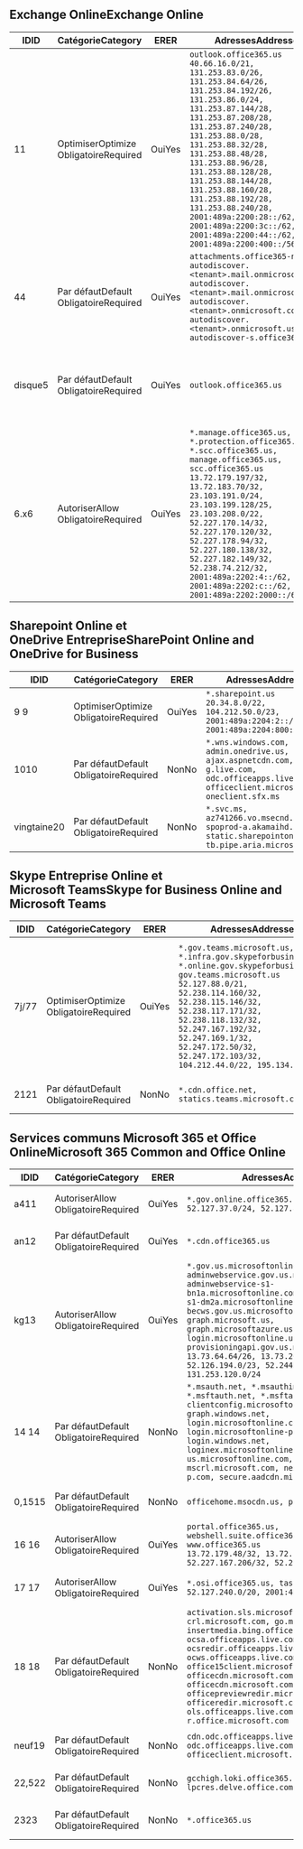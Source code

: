 <!--THIS FILE IS AUTOMATICALLY GENERATED. MANUAL CHANGES WILL BE OVERWRITTEN.-->
<!--Please contact the Office 365 Endpoints team with any questions.-->
<!--USGovGCCHigh endpoints version 2019112700-->
<!--File generated 2019-11-27 11:00:09.9982-->

## <a name="exchange-online"></a><span data-ttu-id="a8367-101">Exchange Online</span><span class="sxs-lookup"><span data-stu-id="a8367-101">Exchange Online</span></span>

<span data-ttu-id="a8367-102">ID</span><span class="sxs-lookup"><span data-stu-id="a8367-102">ID</span></span> | <span data-ttu-id="a8367-103">Catégorie</span><span class="sxs-lookup"><span data-stu-id="a8367-103">Category</span></span> | <span data-ttu-id="a8367-104">ER</span><span class="sxs-lookup"><span data-stu-id="a8367-104">ER</span></span> | <span data-ttu-id="a8367-105">Adresses</span><span class="sxs-lookup"><span data-stu-id="a8367-105">Addresses</span></span> | <span data-ttu-id="a8367-106">Ports</span><span class="sxs-lookup"><span data-stu-id="a8367-106">Ports</span></span>
-- | -------------------- | --- | ------------------------------------------------------------------------------------------------------------------------------------------------------------------------------------------------------------------------------------------------------------------------------------------------------------------------------------------------------------------------------------------------------------------------------------------------ | -------------------------------
<span data-ttu-id="a8367-107">1</span><span class="sxs-lookup"><span data-stu-id="a8367-107">1</span></span> | <span data-ttu-id="a8367-108">Optimiser</span><span class="sxs-lookup"><span data-stu-id="a8367-108">Optimize</span></span><BR><span data-ttu-id="a8367-109">Obligatoire</span><span class="sxs-lookup"><span data-stu-id="a8367-109">Required</span></span> | <span data-ttu-id="a8367-110">Oui</span><span class="sxs-lookup"><span data-stu-id="a8367-110">Yes</span></span> | `outlook.office365.us`<BR>`40.66.16.0/21, 131.253.83.0/26, 131.253.84.64/26, 131.253.84.192/26, 131.253.86.0/24, 131.253.87.144/28, 131.253.87.208/28, 131.253.87.240/28, 131.253.88.0/28, 131.253.88.32/28, 131.253.88.48/28, 131.253.88.96/28, 131.253.88.128/28, 131.253.88.144/28, 131.253.88.160/28, 131.253.88.192/28, 131.253.88.240/28, 2001:489a:2200:28::/62, 2001:489a:2200:3c::/62, 2001:489a:2200:44::/62, 2001:489a:2200:400::/56` | <span data-ttu-id="a8367-111">**TCP :** 443, 80</span><span class="sxs-lookup"><span data-stu-id="a8367-111">**TCP:** 443, 80</span></span>
<span data-ttu-id="a8367-112">4</span><span class="sxs-lookup"><span data-stu-id="a8367-112">4</span></span> | <span data-ttu-id="a8367-113">Par défaut</span><span class="sxs-lookup"><span data-stu-id="a8367-113">Default</span></span><BR><span data-ttu-id="a8367-114">Obligatoire</span><span class="sxs-lookup"><span data-stu-id="a8367-114">Required</span></span> | <span data-ttu-id="a8367-115">Oui</span><span class="sxs-lookup"><span data-stu-id="a8367-115">Yes</span></span> | `attachments.office365-net.us, autodiscover.<tenant>.mail.onmicrosoft.com, autodiscover.<tenant>.mail.onmicrosoft.us, autodiscover.<tenant>.onmicrosoft.com, autodiscover.<tenant>.onmicrosoft.us, autodiscover-s.office365.us` | <span data-ttu-id="a8367-116">**TCP :** 443, 80</span><span class="sxs-lookup"><span data-stu-id="a8367-116">**TCP:** 443, 80</span></span>
<span data-ttu-id="a8367-117">disque</span><span class="sxs-lookup"><span data-stu-id="a8367-117">5</span></span> | <span data-ttu-id="a8367-118">Par défaut</span><span class="sxs-lookup"><span data-stu-id="a8367-118">Default</span></span><BR><span data-ttu-id="a8367-119">Obligatoire</span><span class="sxs-lookup"><span data-stu-id="a8367-119">Required</span></span> | <span data-ttu-id="a8367-120">Oui</span><span class="sxs-lookup"><span data-stu-id="a8367-120">Yes</span></span> | `outlook.office365.us` | <span data-ttu-id="a8367-121">**TCP :** 143, 25, 587, 993, 995</span><span class="sxs-lookup"><span data-stu-id="a8367-121">**TCP:** 143, 25, 587, 993, 995</span></span>
<span data-ttu-id="a8367-122">6.x</span><span class="sxs-lookup"><span data-stu-id="a8367-122">6</span></span> | <span data-ttu-id="a8367-123">Autoriser</span><span class="sxs-lookup"><span data-stu-id="a8367-123">Allow</span></span><BR><span data-ttu-id="a8367-124">Obligatoire</span><span class="sxs-lookup"><span data-stu-id="a8367-124">Required</span></span> | <span data-ttu-id="a8367-125">Oui</span><span class="sxs-lookup"><span data-stu-id="a8367-125">Yes</span></span> | `*.manage.office365.us, *.protection.office365.us, *.scc.office365.us, manage.office365.us, scc.office365.us`<BR>`13.72.179.197/32, 13.72.183.70/32, 23.103.191.0/24, 23.103.199.128/25, 23.103.208.0/22, 52.227.170.14/32, 52.227.170.120/32, 52.227.178.94/32, 52.227.180.138/32, 52.227.182.149/32, 52.238.74.212/32, 2001:489a:2202:4::/62, 2001:489a:2202:c::/62, 2001:489a:2202:2000::/63` | <span data-ttu-id="a8367-126">**TCP :** 25, 443</span><span class="sxs-lookup"><span data-stu-id="a8367-126">**TCP:** 25, 443</span></span>

## <a name="sharepoint-online-and-onedrive-for-business"></a><span data-ttu-id="a8367-127">Sharepoint Online et OneDrive Entreprise</span><span class="sxs-lookup"><span data-stu-id="a8367-127">SharePoint Online and OneDrive for Business</span></span>

<span data-ttu-id="a8367-128">ID</span><span class="sxs-lookup"><span data-stu-id="a8367-128">ID</span></span> | <span data-ttu-id="a8367-129">Catégorie</span><span class="sxs-lookup"><span data-stu-id="a8367-129">Category</span></span> | <span data-ttu-id="a8367-130">ER</span><span class="sxs-lookup"><span data-stu-id="a8367-130">ER</span></span> | <span data-ttu-id="a8367-131">Adresses</span><span class="sxs-lookup"><span data-stu-id="a8367-131">Addresses</span></span> | <span data-ttu-id="a8367-132">Ports</span><span class="sxs-lookup"><span data-stu-id="a8367-132">Ports</span></span>
-- | -------------------- | --- | --------------------------------------------------------------------------------------------------------------------------------------------- | ----------------
<span data-ttu-id="a8367-133">9 </span><span class="sxs-lookup"><span data-stu-id="a8367-133">9</span></span> | <span data-ttu-id="a8367-134">Optimiser</span><span class="sxs-lookup"><span data-stu-id="a8367-134">Optimize</span></span><BR><span data-ttu-id="a8367-135">Obligatoire</span><span class="sxs-lookup"><span data-stu-id="a8367-135">Required</span></span> | <span data-ttu-id="a8367-136">Oui</span><span class="sxs-lookup"><span data-stu-id="a8367-136">Yes</span></span> | `*.sharepoint.us`<BR>`20.34.8.0/22, 104.212.50.0/23, 2001:489a:2204:2::/63, 2001:489a:2204:800::/54` | <span data-ttu-id="a8367-137">**TCP :** 443, 80</span><span class="sxs-lookup"><span data-stu-id="a8367-137">**TCP:** 443, 80</span></span>
<span data-ttu-id="a8367-138">10</span><span class="sxs-lookup"><span data-stu-id="a8367-138">10</span></span> | <span data-ttu-id="a8367-139">Par défaut</span><span class="sxs-lookup"><span data-stu-id="a8367-139">Default</span></span><BR><span data-ttu-id="a8367-140">Obligatoire</span><span class="sxs-lookup"><span data-stu-id="a8367-140">Required</span></span> | <span data-ttu-id="a8367-141">Non</span><span class="sxs-lookup"><span data-stu-id="a8367-141">No</span></span> | `*.wns.windows.com, admin.onedrive.us, ajax.aspnetcdn.com, g.live.com, odc.officeapps.live.com, officeclient.microsoft.com, oneclient.sfx.ms` | <span data-ttu-id="a8367-142">**TCP :** 443, 80</span><span class="sxs-lookup"><span data-stu-id="a8367-142">**TCP:** 443, 80</span></span>
<span data-ttu-id="a8367-143">vingtaine</span><span class="sxs-lookup"><span data-stu-id="a8367-143">20</span></span> | <span data-ttu-id="a8367-144">Par défaut</span><span class="sxs-lookup"><span data-stu-id="a8367-144">Default</span></span><BR><span data-ttu-id="a8367-145">Obligatoire</span><span class="sxs-lookup"><span data-stu-id="a8367-145">Required</span></span> | <span data-ttu-id="a8367-146">Non</span><span class="sxs-lookup"><span data-stu-id="a8367-146">No</span></span> | `*.svc.ms, az741266.vo.msecnd.net, spoprod-a.akamaihd.net, static.sharepointonline.com, tb.pipe.aria.microsoft.com` | <span data-ttu-id="a8367-147">**TCP :** 443, 80</span><span class="sxs-lookup"><span data-stu-id="a8367-147">**TCP:** 443, 80</span></span>

## <a name="skype-for-business-online-and-microsoft-teams"></a><span data-ttu-id="a8367-148">Skype Entreprise Online et Microsoft Teams</span><span class="sxs-lookup"><span data-stu-id="a8367-148">Skype for Business Online and Microsoft Teams</span></span>

<span data-ttu-id="a8367-149">ID</span><span class="sxs-lookup"><span data-stu-id="a8367-149">ID</span></span> | <span data-ttu-id="a8367-150">Catégorie</span><span class="sxs-lookup"><span data-stu-id="a8367-150">Category</span></span> | <span data-ttu-id="a8367-151">ER</span><span class="sxs-lookup"><span data-stu-id="a8367-151">ER</span></span> | <span data-ttu-id="a8367-152">Adresses</span><span class="sxs-lookup"><span data-stu-id="a8367-152">Addresses</span></span> | <span data-ttu-id="a8367-153">Ports</span><span class="sxs-lookup"><span data-stu-id="a8367-153">Ports</span></span>
-- | -------------------- | --- | --------------------------------------------------------------------------------------------------------------------------------------------------------------------------------------------------------------------------------------------------------------------------------------------------------------------------------- | ---------------------------------------------------
<span data-ttu-id="a8367-154">7j/7</span><span class="sxs-lookup"><span data-stu-id="a8367-154">7</span></span> | <span data-ttu-id="a8367-155">Optimiser</span><span class="sxs-lookup"><span data-stu-id="a8367-155">Optimize</span></span><BR><span data-ttu-id="a8367-156">Obligatoire</span><span class="sxs-lookup"><span data-stu-id="a8367-156">Required</span></span> | <span data-ttu-id="a8367-157">Oui</span><span class="sxs-lookup"><span data-stu-id="a8367-157">Yes</span></span> | `*.gov.teams.microsoft.us, *.infra.gov.skypeforbusiness.us, *.online.gov.skypeforbusiness.us, gov.teams.microsoft.us`<BR>`52.127.88.0/21, 52.238.114.160/32, 52.238.115.146/32, 52.238.117.171/32, 52.238.118.132/32, 52.247.167.192/32, 52.247.169.1/32, 52.247.172.50/32, 52.247.172.103/32, 104.212.44.0/22, 195.134.228.0/22` | <span data-ttu-id="a8367-158">**TCP :** 443, 80</span><span class="sxs-lookup"><span data-stu-id="a8367-158">**TCP:** 443, 80</span></span><BR><span data-ttu-id="a8367-159">**UDP :** 3478, 3479, 3480, 3481</span><span class="sxs-lookup"><span data-stu-id="a8367-159">**UDP:** 3478, 3479, 3480, 3481</span></span>
<span data-ttu-id="a8367-160"> 21</span><span class="sxs-lookup"><span data-stu-id="a8367-160">21</span></span> | <span data-ttu-id="a8367-161">Par défaut</span><span class="sxs-lookup"><span data-stu-id="a8367-161">Default</span></span><BR><span data-ttu-id="a8367-162">Obligatoire</span><span class="sxs-lookup"><span data-stu-id="a8367-162">Required</span></span> | <span data-ttu-id="a8367-163">Non</span><span class="sxs-lookup"><span data-stu-id="a8367-163">No</span></span> | `*.cdn.office.net, statics.teams.microsoft.com` | <span data-ttu-id="a8367-164">**TCP :** 443</span><span class="sxs-lookup"><span data-stu-id="a8367-164">**TCP:** 443</span></span>

## <a name="microsoft-365-common-and-office-online"></a><span data-ttu-id="a8367-165">Services communs Microsoft 365 et Office Online</span><span class="sxs-lookup"><span data-stu-id="a8367-165">Microsoft 365 Common and Office Online</span></span>

<span data-ttu-id="a8367-166">ID</span><span class="sxs-lookup"><span data-stu-id="a8367-166">ID</span></span> | <span data-ttu-id="a8367-167">Catégorie</span><span class="sxs-lookup"><span data-stu-id="a8367-167">Category</span></span> | <span data-ttu-id="a8367-168">ER</span><span class="sxs-lookup"><span data-stu-id="a8367-168">ER</span></span> | <span data-ttu-id="a8367-169">Adresses</span><span class="sxs-lookup"><span data-stu-id="a8367-169">Addresses</span></span> | <span data-ttu-id="a8367-170">Ports</span><span class="sxs-lookup"><span data-stu-id="a8367-170">Ports</span></span>
-- | ------------------- | --- | --------------------------------------------------------------------------------------------------------------------------------------------------------------------------------------------------------------------------------------------------------------------------------------------------------------------------------------------------------------------------------------------------------------------- | ----------------
<span data-ttu-id="a8367-171">a4</span><span class="sxs-lookup"><span data-stu-id="a8367-171">11</span></span> | <span data-ttu-id="a8367-172">Autoriser</span><span class="sxs-lookup"><span data-stu-id="a8367-172">Allow</span></span><BR><span data-ttu-id="a8367-173">Obligatoire</span><span class="sxs-lookup"><span data-stu-id="a8367-173">Required</span></span> | <span data-ttu-id="a8367-174">Oui</span><span class="sxs-lookup"><span data-stu-id="a8367-174">Yes</span></span> | `*.gov.online.office365.us`<BR>`52.127.37.0/24, 52.127.82.0/23` | <span data-ttu-id="a8367-175">**TCP :** 443</span><span class="sxs-lookup"><span data-stu-id="a8367-175">**TCP:** 443</span></span>
<span data-ttu-id="a8367-176">an</span><span class="sxs-lookup"><span data-stu-id="a8367-176">12</span></span> | <span data-ttu-id="a8367-177">Par défaut</span><span class="sxs-lookup"><span data-stu-id="a8367-177">Default</span></span><BR><span data-ttu-id="a8367-178">Obligatoire</span><span class="sxs-lookup"><span data-stu-id="a8367-178">Required</span></span> | <span data-ttu-id="a8367-179">Oui</span><span class="sxs-lookup"><span data-stu-id="a8367-179">Yes</span></span> | `*.cdn.office365.us` | <span data-ttu-id="a8367-180">**TCP :** 443</span><span class="sxs-lookup"><span data-stu-id="a8367-180">**TCP:** 443</span></span>
<span data-ttu-id="a8367-181">kg</span><span class="sxs-lookup"><span data-stu-id="a8367-181">13</span></span> | <span data-ttu-id="a8367-182">Autoriser</span><span class="sxs-lookup"><span data-stu-id="a8367-182">Allow</span></span><BR><span data-ttu-id="a8367-183">Obligatoire</span><span class="sxs-lookup"><span data-stu-id="a8367-183">Required</span></span> | <span data-ttu-id="a8367-184">Oui</span><span class="sxs-lookup"><span data-stu-id="a8367-184">Yes</span></span> | `*.gov.us.microsoftonline.com, adminwebservice.gov.us.microsoftonline.com, adminwebservice-s1-bn1a.microsoftonline.com, adminwebservice-s1-dm2a.microsoftonline.com, becws.gov.us.microsoftonline.com, graph.microsoft.us, graph.microsoftazure.us, login.microsoftonline.us, provisioningapi.gov.us.microsoftonline.com`<BR>`13.73.64.64/26, 13.73.208.128/25, 52.126.194.0/23, 52.244.120.128/25, 131.253.120.0/24` | <span data-ttu-id="a8367-185">**TCP :** 443</span><span class="sxs-lookup"><span data-stu-id="a8367-185">**TCP:** 443</span></span>
<span data-ttu-id="a8367-186">14 </span><span class="sxs-lookup"><span data-stu-id="a8367-186">14</span></span> | <span data-ttu-id="a8367-187">Par défaut</span><span class="sxs-lookup"><span data-stu-id="a8367-187">Default</span></span><BR><span data-ttu-id="a8367-188">Obligatoire</span><span class="sxs-lookup"><span data-stu-id="a8367-188">Required</span></span> | <span data-ttu-id="a8367-189">Non</span><span class="sxs-lookup"><span data-stu-id="a8367-189">No</span></span> | `*.msauth.net, *.msauthimages.us, *.msftauth.net, *.msftauthimages.us, clientconfig.microsoftonline-p.net, graph.windows.net, login.microsoftonline.com, login.microsoftonline-p.com, login.windows.net, loginex.microsoftonline.com, login-us.microsoftonline.com, mscrl.microsoft.com, nexus.microsoftonline-p.com, secure.aadcdn.microsoftonline-p.com` | <span data-ttu-id="a8367-190">**TCP :** 443</span><span class="sxs-lookup"><span data-stu-id="a8367-190">**TCP:** 443</span></span>
<span data-ttu-id="a8367-191">0,15</span><span class="sxs-lookup"><span data-stu-id="a8367-191">15</span></span> | <span data-ttu-id="a8367-192">Par défaut</span><span class="sxs-lookup"><span data-stu-id="a8367-192">Default</span></span><BR><span data-ttu-id="a8367-193">Obligatoire</span><span class="sxs-lookup"><span data-stu-id="a8367-193">Required</span></span> | <span data-ttu-id="a8367-194">Non</span><span class="sxs-lookup"><span data-stu-id="a8367-194">No</span></span> | `officehome.msocdn.us, prod.msocdn.us` | <span data-ttu-id="a8367-195">**TCP :** 443, 80</span><span class="sxs-lookup"><span data-stu-id="a8367-195">**TCP:** 443, 80</span></span>
<span data-ttu-id="a8367-196">16 </span><span class="sxs-lookup"><span data-stu-id="a8367-196">16</span></span> | <span data-ttu-id="a8367-197">Autoriser</span><span class="sxs-lookup"><span data-stu-id="a8367-197">Allow</span></span><BR><span data-ttu-id="a8367-198">Obligatoire</span><span class="sxs-lookup"><span data-stu-id="a8367-198">Required</span></span> | <span data-ttu-id="a8367-199">Oui</span><span class="sxs-lookup"><span data-stu-id="a8367-199">Yes</span></span> | `portal.office365.us, webshell.suite.office365.us, www.office365.us`<BR>`13.72.179.48/32, 13.72.188.8/32, 52.227.167.206/32, 52.227.170.242/32` | <span data-ttu-id="a8367-200">**TCP :** 443, 80</span><span class="sxs-lookup"><span data-stu-id="a8367-200">**TCP:** 443, 80</span></span>
<span data-ttu-id="a8367-201">17 </span><span class="sxs-lookup"><span data-stu-id="a8367-201">17</span></span> | <span data-ttu-id="a8367-202">Autoriser</span><span class="sxs-lookup"><span data-stu-id="a8367-202">Allow</span></span><BR><span data-ttu-id="a8367-203">Obligatoire</span><span class="sxs-lookup"><span data-stu-id="a8367-203">Required</span></span> | <span data-ttu-id="a8367-204">Oui</span><span class="sxs-lookup"><span data-stu-id="a8367-204">Yes</span></span> | `*.osi.office365.us, tasks.office365.us`<BR>`52.127.240.0/20, 2001:489a:2206::/48` | <span data-ttu-id="a8367-205">**TCP :** 443</span><span class="sxs-lookup"><span data-stu-id="a8367-205">**TCP:** 443</span></span>
<span data-ttu-id="a8367-206">18 </span><span class="sxs-lookup"><span data-stu-id="a8367-206">18</span></span> | <span data-ttu-id="a8367-207">Par défaut</span><span class="sxs-lookup"><span data-stu-id="a8367-207">Default</span></span><BR><span data-ttu-id="a8367-208">Obligatoire</span><span class="sxs-lookup"><span data-stu-id="a8367-208">Required</span></span> | <span data-ttu-id="a8367-209">Non</span><span class="sxs-lookup"><span data-stu-id="a8367-209">No</span></span> | `activation.sls.microsoft.com, crl.microsoft.com, go.microsoft.com, insertmedia.bing.office.net, ocsa.officeapps.live.com, ocsredir.officeapps.live.com, ocws.officeapps.live.com, office15client.microsoft.com, officecdn.microsoft.com, officecdn.microsoft.com.edgesuite.net, officepreviewredir.microsoft.com, officeredir.microsoft.com, ols.officeapps.live.com, r.office.microsoft.com` | <span data-ttu-id="a8367-210">**TCP :** 443, 80</span><span class="sxs-lookup"><span data-stu-id="a8367-210">**TCP:** 443, 80</span></span>
<span data-ttu-id="a8367-211">neuf</span><span class="sxs-lookup"><span data-stu-id="a8367-211">19</span></span> | <span data-ttu-id="a8367-212">Par défaut</span><span class="sxs-lookup"><span data-stu-id="a8367-212">Default</span></span><BR><span data-ttu-id="a8367-213">Obligatoire</span><span class="sxs-lookup"><span data-stu-id="a8367-213">Required</span></span> | <span data-ttu-id="a8367-214">Non</span><span class="sxs-lookup"><span data-stu-id="a8367-214">No</span></span> | `cdn.odc.officeapps.live.com, odc.officeapps.live.com, officeclient.microsoft.com` | <span data-ttu-id="a8367-215">**TCP :** 443, 80</span><span class="sxs-lookup"><span data-stu-id="a8367-215">**TCP:** 443, 80</span></span>
<span data-ttu-id="a8367-216">22,5</span><span class="sxs-lookup"><span data-stu-id="a8367-216">22</span></span> | <span data-ttu-id="a8367-217">Par défaut</span><span class="sxs-lookup"><span data-stu-id="a8367-217">Default</span></span><BR><span data-ttu-id="a8367-218">Obligatoire</span><span class="sxs-lookup"><span data-stu-id="a8367-218">Required</span></span> | <span data-ttu-id="a8367-219">Non</span><span class="sxs-lookup"><span data-stu-id="a8367-219">No</span></span> | `gcchigh.loki.office365.us, lpcres.delve.office.com` | <span data-ttu-id="a8367-220">**TCP :** 443</span><span class="sxs-lookup"><span data-stu-id="a8367-220">**TCP:** 443</span></span>
<span data-ttu-id="a8367-221">23</span><span class="sxs-lookup"><span data-stu-id="a8367-221">23</span></span> | <span data-ttu-id="a8367-222">Par défaut</span><span class="sxs-lookup"><span data-stu-id="a8367-222">Default</span></span><BR><span data-ttu-id="a8367-223">Obligatoire</span><span class="sxs-lookup"><span data-stu-id="a8367-223">Required</span></span> | <span data-ttu-id="a8367-224">Non</span><span class="sxs-lookup"><span data-stu-id="a8367-224">No</span></span> | `*.office365.us` | <span data-ttu-id="a8367-225">**TCP :** 443, 80</span><span class="sxs-lookup"><span data-stu-id="a8367-225">**TCP:** 443, 80</span></span>
